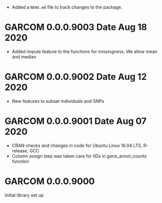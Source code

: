 
* Added a `NEWS.md` file to track changes to the package.

# GARCOM 0.0.0.9003 Date Aug 18 2020
- Added impute feature to the functions for missingness. We allow mean and median 

# GARCOM 0.0.0.9002 Date Aug 12 2020

- New features to subset individuals and SNPs

# GARCOM 0.0.0.9001 Date Aug 07 2020
- CRAN checks and changes in code for Ubuntu Linux 16.04 LTS, R-release, GCC
- Column assign step was taken care for IIDs in gene_annot_counts function

# GARCOM 0.0.0.9000
Initial library set up
